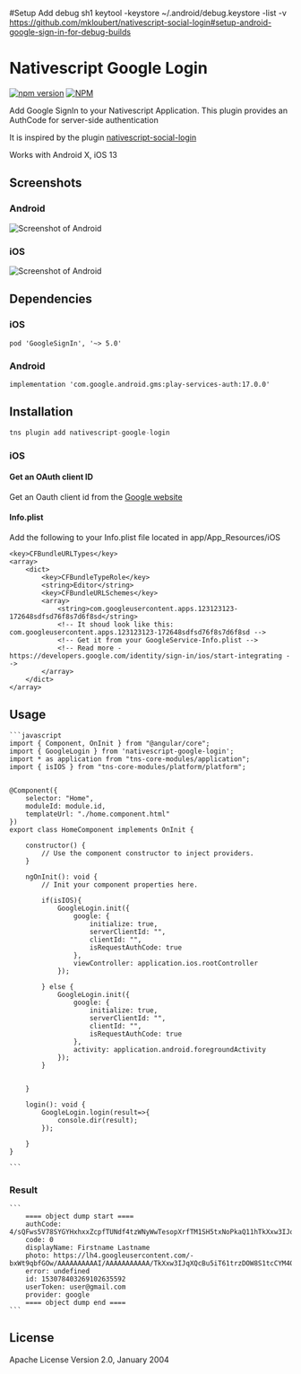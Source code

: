 #Setup
Add debug sh1
keytool -keystore ~/.android/debug.keystore -list -v
https://github.com/mkloubert/nativescript-social-login#setup-android-google-sign-in-for-debug-builds


# Nativescript Google Login

[![npm version](https://badge.fury.io/js/nativescript-google-login.svg)](http://badge.fury.io/js/nativescript-google-login)
[![NPM](https://nodei.co/npm/nativescript-google-login.png?downloads=true&downloadRank=true&stars=true)](https://nodei.co/npm/nativescript-google-login/)

Add Google SignIn to your Nativescript Application. This plugin provides an AuthCode for server-side authentication

It is inspired by the plugin [nativescript-social-login](https://github.com/mkloubert/nativescript-social-login)

Works with Android X, iOS 13

## Screenshots
### Android
![Screenshot of Android](https://raw.githubusercontent.com/pboulch/nativescript-google-login/master/docs/screenshot-android.png)

### iOS
![Screenshot of Android](https://raw.githubusercontent.com/pboulch/nativescript-google-login/master/docs/screenshot-ios.png)

## Dependencies

### iOS

```
pod 'GoogleSignIn', '~> 5.0'
```

### Android

```
implementation 'com.google.android.gms:play-services-auth:17.0.0'
```

## Installation

```javascript
tns plugin add nativescript-google-login
```

### iOS

#### Get an OAuth client ID
Get an Oauth client id from the [Google website](https://developers.google.com/identity/sign-in/ios/start-integrating#get_an_oauth_client_id)

#### Info.plist

Add the following to your Info.plist file located in app/App_Resources/iOS

```
<key>CFBundleURLTypes</key>
<array>
	<dict>
		<key>CFBundleTypeRole</key>
		<string>Editor</string>
		<key>CFBundleURLSchemes</key>
		<array>
			<string>com.googleusercontent.apps.123123123-172648sdfsd76f8s7d6f8sd</string>
			<!-- It shoud look like this: com.googleusercontent.apps.123123123-172648sdfsd76f8s7d6f8sd -->
			<!-- Get it from your GoogleService-Info.plist -->
			<!-- Read more - https://developers.google.com/identity/sign-in/ios/start-integrating -->
		</array>
	</dict>
</array>
```



## Usage

    ```javascript
    import { Component, OnInit } from "@angular/core";
    import { GoogleLogin } from 'nativescript-google-login';
    import * as application from "tns-core-modules/application";
    import { isIOS } from "tns-core-modules/platform/platform";


    @Component({
        selector: "Home",
        moduleId: module.id,
        templateUrl: "./home.component.html"
    })
    export class HomeComponent implements OnInit {

        constructor() {
            // Use the component constructor to inject providers.
        }

        ngOnInit(): void {
            // Init your component properties here.

            if(isIOS){
                GoogleLogin.init({
                    google: {
                        initialize: true,
                        serverClientId: "",
                        clientId: "",
                        isRequestAuthCode: true
                    },
                    viewController: application.ios.rootController
                });
        
            } else {
                GoogleLogin.init({
                    google: {
                        initialize: true,
                        serverClientId: "",
                        clientId: "",
                        isRequestAuthCode: true
                    },
                    activity: application.android.foregroundActivity
                });
            }
            
            
        }

        login(): void {
            GoogleLogin.login(result=>{
                console.dir(result);
            });

        }
    }

    ```

### Result

    ```
        ==== object dump start ====
        authCode: 4/sQFws5V78SYGYHxhxxZcpfTUNdf4tzWNyWwTesopXrfTM1SH5txNoPkaQ11hTkXxw3IJqXQcBu5iT6zlPFm42qs
        code: 0
        displayName: Firstname Lastname
        photo: https://lh4.googleusercontent.com/-bxWt9qbfGOw/AAAAAAAAAAI/AAAAAAAAAAA/TkXxw3IJqXQcBu5iT61trzDOW8S1tcCYM4Q/s100/photo.jpg
        error: undefined
        id: 153078403269102635592
        userToken: user@gmail.com
        provider: google
        ==== object dump end ====
    ```

## License

Apache License Version 2.0, January 2004
